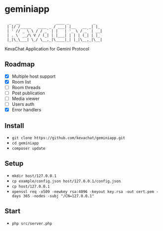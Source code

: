 # geminiapp

```
  _  __                ____ _           _
 | |/ /_____   ____ _ / ___| |__   __ _| |_
 | ' // _ \ \ / / _` | |   | '_ \ / _` | __|
 | . \  __/\ V / (_| | |___| | | | (_| | |_
 |_|\_\___| \_/ \__,_|\____|_| |_|\__,_|\__|

```
KevaChat Application for Gemini Protocol

## Roadmap

* [x] Multiple host support
* [x] Room list
* [ ] Room threads
* [ ] Post publication
* [ ] Media viewer
* [ ] Users auth
* [x] Error handlers

## Install

* `git clone https://github.com/kevachat/geminiapp.git`
* `cd geminiapp`
* `composer update`

## Setup

* `mkdir host/127.0.0.1`
* `cp example/config.json host/127.0.0.1/config.json`
* `cp host/127.0.0.1`
* `openssl req -x509 -newkey rsa:4096 -keyout key.rsa -out cert.pem -days 365 -nodes -subj "/CN=127.0.0.1"`

## Start

* `php src/server.php`